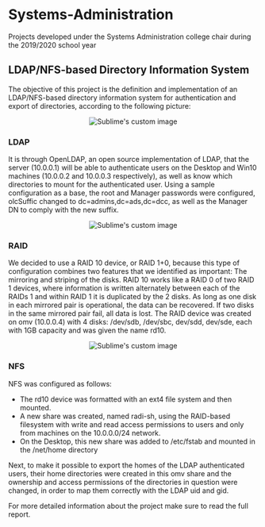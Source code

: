 # Systems-Administration
Projects developed under the Systems Administration college chair during the 2019/2020 school year


## LDAP/NFS-based Directory Information System

The objective of this project is the definition and implementation of an LDAP/NFS-based directory information system for authentication and export of directories, according to the following picture:

<p align="center">
  <img src="https://user-images.githubusercontent.com/13381706/163480610-a5d4d625-150f-4c19-aa57-b6cdf0a7ccd4.png" alt="Sublime's custom image"/>
</p>

### LDAP 

It is through OpenLDAP, an open source implementation of LDAP, that the server (10.0.0.1) will be able to authenticate users on the Desktop and Win10 machines (10.0.0.2 and 10.0.0.3 respectively), as well as know which directories to mount for the authenticated user.
Using a sample configuration as a base, the root and Manager passwords were configured, olcSuffic changed to dc=admins,dc=ads,dc=dcc, as well as the Manager DN to comply with the new suffix.  

<p align="center">
  <img src="https://user-images.githubusercontent.com/13381706/163480748-2e21c785-b76b-47c3-9bbc-38ad7a9dec6f.png" alt="Sublime's custom image"/>
</p>

### RAID

We decided to use a RAID 10 device, or RAID 1+0, because this type of configuration combines two features that we identified as important: The mirroring and striping of the disks.
RAID 10 works like a RAID 0 of two RAID 1 devices, where information is written alternately between each of the RAIDs 1 and within RAID 1 it is duplicated by the 2 disks. As long as one disk in each mirrored pair is operational, the data can be recovered. If two disks in the same mirrored pair fail, all data is lost.
The RAID device was created on omv (10.0.0.4) with 4 disks: /dev/sdb, /dev/sbc, dev/sdd, dev/sde, each with 1GB capacity and was given the name rd10.

<p align="center">
  <img src="https://user-images.githubusercontent.com/13381706/163481175-2f4daa7c-fabf-4930-86db-5a1d81a35f18.png" alt="Sublime's custom image"/>
</p>


### NFS

NFS was configured as follows:
<ul>
  <li> The rd10 device was formatted with an ext4 file system and then mounted. </li>
  <li> A new share was created, named radi-sh, using the RAID-based filesystem with write and read access permissions to users and only from machines on the 10.0.0.0/24 network. </li>
  <li> On the Desktop, this new share was added to /etc/fstab and mounted in the /net/home directory </li>
</ul>
  
Next, to make it possible to export the homes of the LDAP authenticated users, their home directories were created in this omv share and the ownership and access permissions of the directories in question were changed, in order to map them correctly with the LDAP uid and gid.

For more detailed information about the project make sure to read the full report.
